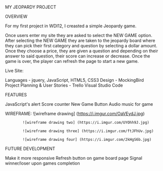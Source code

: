 MY JEOPARDY PROJECT


OVERVIEW

For my first project in WDI12, I creasted a simple Jeopardy game.

Once users enter my site they are asked to select the NEW GAME option. After selecting the NEW GAME they are taken to the jeopardy board where they can pick their first category and question by selecting a dollar amount. Once they choose a price, they are given a question and depending on their answer to said question, their score can increase or decrease. Once the game is over, the player can refresh the page to start a new game.

Live Site: 


Languages - jquery, JavaScript, HTML5, CSS3
Design - MockingBird
Project Planning & User Stories - Trello
Visual Studio Code

FEATURES

JavaScript's alert
Score counter
New Game Button
Audio music for game


WIREFRAME:  ![wireframe drawing] (https://i.imgur.com/OaVEydJ.jpg)
    
            ![wireframe drawing two] (https://i.imgur.com/UYOhh9J.jpg)
    
            ![wireframe drawing three] (https://i.imgur.com/ftJFhUv.jpg)
    
            ![wireframe drawing four] (https://i.imgur.com/2kHgS6b.jpg)

FUTURE DEVELOPMENT

Make it more responsive
Refresh button on game board page
Signal winner/loser upon games completion

